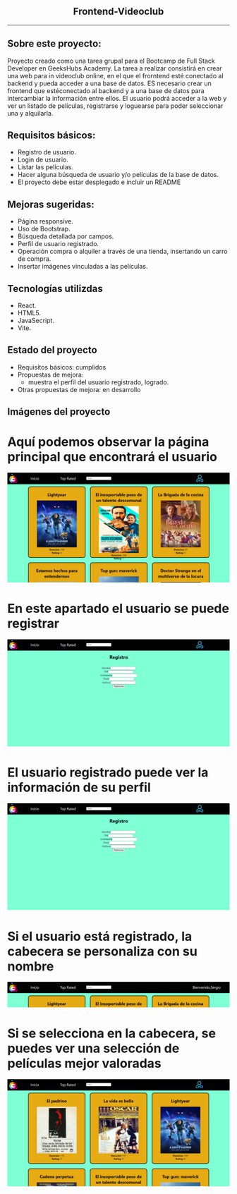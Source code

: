 <h2 align="center">Frontend-Videoclub</h2>

---

## Sobre este proyecto:

Proyecto creado como una tarea grupal para el Bootcamp de Full Stack Developer en GeeksHubs Academy.
La tarea a realizar consistirá en crear una web para in videoclub online, en el que el frorntend esté conectado al backend y pueda acceder a una base de datos.
ES necesario crear un frontend que estéconectado al backend y a una base de datos para intercambiar la información entre ellos. El usuario podrá acceder a la web y ver un listado de películas, registrarse y loguearse para poder seleccionar una y alquilarla.

## Requisitos básicos:

* Registro de usuario.
* Login de usuario.
* Listar las películas.
* Hacer alguna búsqueda de usuario y/o películas de la base de datos.
* El proyecto debe estar desplegado e incluir un README

## Mejoras sugeridas:

* Página responsive.
* Uso de Bootstrap.
* Búsqueda detallada por campos.
* Perfil de usuario registrado.
* Operación compra o alquiler a través de una tienda, insertando un carro de compra.
* Insertar imágenes vinculadas a las películas.

## Tecnologías utilizdas

* React.
* HTML5.
* JavaSecript.
* Vite.

## Estado del proyecto

* Requisitos básicos: cumplidos
* Propuestas de mejora: 
   - muestra el perfil del usuario registrado, logrado.
* Otras propuestas de mejora: en desarrollo

## Imágenes del proyecto

# Aquí podemos observar la página principal que encontrará el usuario
<img src="https://github.com/oscrodsol/Frontend-videoclub/blob/master/src/assets/Home.png" alt="Home"/>

# En este apartado el usuario se puede registrar
<img src="https://github.com/oscrodsol/Frontend-videoclub/blob/master/src/assets/Register.png" alt="Register"/>

# El usuario registrado puede ver la información de su perfil
<img src="https://github.com/oscrodsol/Frontend-videoclub/blob/master/src/assets/Register.png" alt="Profile"/>

# Si el usuario está registrado, la cabecera se personaliza con su nombre
<img src="https://github.com/oscrodsol/Frontend-videoclub/blob/master/src/assets/HeaderUser.png" alt="User Header"/>

# Si se selecciona en la cabecera, se puedes ver una selección de películas mejor valoradas
<img src="https://github.com/oscrodsol/Frontend-videoclub/blob/master/src/assets/Top%20Rated.png" alt="Top Rated Movies"/>


